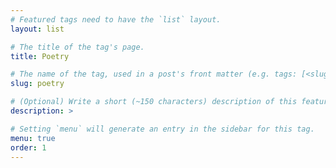 ```yaml
---
# Featured tags need to have the `list` layout.
layout: list

# The title of the tag's page.
title: Poetry

# The name of the tag, used in a post's front matter (e.g. tags: [<slug>]).
slug: poetry

# (Optional) Write a short (~150 characters) description of this featured tag.
description: >

# Setting `menu` will generate an entry in the sidebar for this tag.
menu: true
order: 1
---
```

